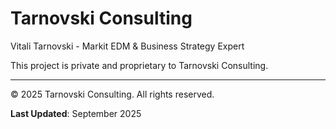 # Tarnovski Consulting

Vitali Tarnovski - Markit EDM & Business Strategy Expert

This project is private and proprietary to Tarnovski Consulting.

---

© 2025 Tarnovski Consulting. All rights reserved.

**Last Updated**: September 2025
